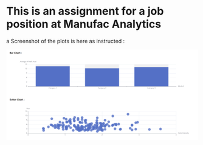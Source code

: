 # This is an assignment for a job position at Manufac Analytics

a Screenshot of the plots is here as instructed :

![](public/images/plots.png)
